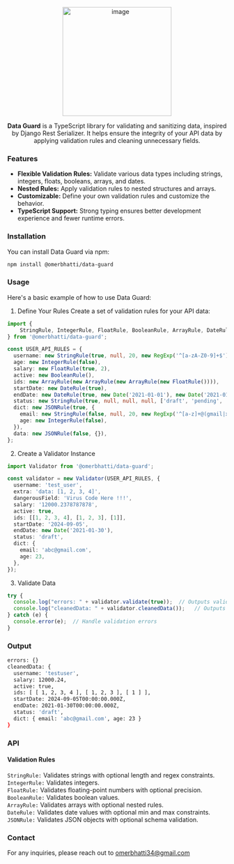 <p align="center"><img width="250" alt="image" src="https://github.com/user-attachments/assets/b67151e7-43f9-464c-88d7-c52304e0f46f"></p>
<p align="center"><b>Data Guard</b> is a TypeScript library for validating and sanitizing data, inspired by Django Rest Serializer. It helps ensure the integrity of your API data by applying validation rules and cleaning unnecessary fields. </p>

### Features
 - **Flexible Validation Rules:** Validate various data types including strings, integers, floats, booleans, arrays, and dates.
 - **Nested Rules:** Apply validation rules to nested structures and arrays.
 - **Customizable:** Define your own validation rules and customize the behavior.
 - **TypeScript Support:** Strong typing ensures better development experience and fewer runtime errors.

### Installation
You can install Data Guard via npm:
```bash
npm install @omerbhatti/data-guard
```

### Usage
Here's a basic example of how to use Data Guard:

1. Define Your Rules
Create a set of validation rules for your API data:
```typescript
import {
    StringRule, IntegerRule, FloatRule, BooleanRule, ArrayRule, DateRule, JSONRule
} from '@omerbhatti/data-guard';

const USER_API_RULES = {
  username: new StringRule(true, null, 20, new RegExp('^[a-zA-Z0-9]+$')),
  age: new IntegerRule(false),
  salary: new FloatRule(true, 2),
  active: new BooleanRule(),
  ids: new ArrayRule(new ArrayRule(new ArrayRule(new FloatRule()))),
  startDate: new DateRule(true),
  endDate: new DateRule(true, new Date('2021-01-01'), new Date('2021-01-30')),
  status: new StringRule(true, null, null, null, ['draft', 'pending', 'in progress']),
  dict: new JSONRule(true, {
    email: new StringRule(false, null, 20, new RegExp('^[a-z]+@(gmail|xyz).com$')),
    age: new IntegerRule(false),
  }),
  data: new JSONRule(false, {}),
};
```
2. Create a Validator Instance
```typescript
import Validator from '@omerbhatti/data-guard';

const validator = new Validator(USER_API_RULES, {
  username: 'test_user',
  extra: 'data: [1, 2, 3, 4]',
  dangerousField: 'Virus Code Here !!!',
  salary: '12000.2378787878',
  active: true,
  ids: [[1, 2, 3, 4], [1, 2, 3], [1]],
  startDate: '2024-09-05',
  endDate: new Date('2021-01-30'),
  status: 'draft',
  dict: {
    email: 'abc@gmail.com',
    age: 23,
  },
});
```
3. Validate Data
```typescript
try {
  console.log("errors: " + validator.validate(true));  // Outputs validation results
  console.log("cleanedData: " + validator.cleanedData());   // Outputs cleaned data
} catch (e) {
  console.error(e);  // Handle validation errors
}
```

### Output
```bash
errors: {}
cleanedData: {
  username: 'testuser',
  salary: 12000.24,
  active: true,
  ids: [ [ 1, 2, 3, 4 ], [ 1, 2, 3 ], [ 1 ] ],
  startDate: 2024-09-05T00:00:00.000Z,
  endDate: 2021-01-30T00:00:00.000Z,
  status: 'draft',
  dict: { email: 'abc@gmail.com', age: 23 }
}
```

### API
#### Validation Rules
`StringRule:` Validates strings with optional length and regex constraints.<br/>
`IntegerRule:` Validates integers.<br/>
`FloatRule:` Validates floating-point numbers with optional precision.<br/>
`BooleanRule:` Validates boolean values.<br/>
`ArrayRule:` Validates arrays with optional nested rules.<br/>
`DateRule:` Validates date values with optional min and max constraints.<br/>
`JSONRule:` Validates JSON objects with optional schema validation.<br/>

### Contact
For any inquiries, please reach out to omerbhatti34@gmail.com

